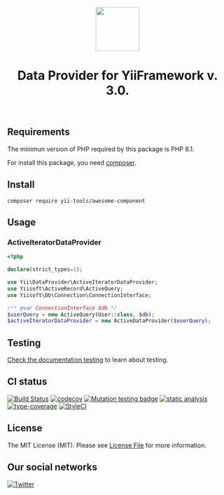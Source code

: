 <p align="center">
    <a href="https://github.com/yii-tools/awesome-component" target="_blank">
        <img src="https://avatars.githubusercontent.com/u/121752654?s=200&v=4" height="100px">
    </a>
    <h1 align="center">Data Provider for YiiFramework v. 3.0.</h1>
    <br>
</p>

## Requirements

The minimun version of PHP required by this package is PHP 8.1.

For install this package, you need [composer](https://getcomposer.org/).

## Install

```shell
composer require yii-tools/awesome-component
```

## Usage

### ActiveIteratorDataProvider

```php
<?php

declare(strict_types=1);

use Yii\DataProvider\ActiveIteratorDataProvider;
use Yiisoft\ActiveRecord\ActiveQuery;
use Yiisoft\Db\Connection\ConnectionInterface;

/** @var ConnectionInterface $db */
$userQuery = new ActiveQuery(User::class, $db);
$activeIteratorDataProvider = new ActiveDataProvider($userQuery);
```

## Testing

[Check the documentation testing](/docs/testing.md) to learn about testing.

## CI status

[![Build Status](https://github.com/yii-tools/data-provider/workflows/build/badge.svg)](https://github.com/yii-tools/data-provider/actions?query=workflow%3Abuild)
[![codecov](https://codecov.io/gh/yii-tools/data-provider/branch/main/graph/badge.svg?token=KB6T5KMGED)](https://codecov.io/gh/yii-tools/data-provider)
[![Mutation testing badge](https://img.shields.io/endpoint?style=flat&url=https%3A%2F%2Fbadge-api.stryker-mutator.io%2Fgithub.com%2Fphp-forge%2Ftemplate%2Fmain)](https://dashboard.stryker-mutator.io/reports/github.com/yii-tools/data-provider/main)
[![static analysis](https://github.com/yii-tools/data-provider/workflows/static%20analysis/badge.svg)](https://github.com/yii-tools/data-provider/actions?query=workflow%3A%22static+analysis%22)
[![type-coverage](https://shepherd.dev/github/yii-tools/data-provider/coverage.svg)](https://shepherd.dev/github/yii-tools/data-provider)
[![StyleCI](https://github.styleci.io/repos/518593668/shield?branch=main)](https://github.styleci.io/repos/518593668?branch=main)

## License

The MIT License (MIT). Please see [License File](LICENSE.md) for more information.

## Our social networks

[![Twitter](https://img.shields.io/badge/twitter-follow-1DA1F2?logo=twitter&logoColor=1DA1F2&labelColor=555555?style=flat)](https://twitter.com/Terabytesoftw)
